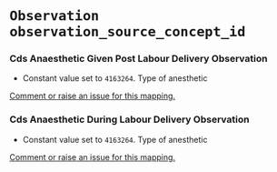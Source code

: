 # `Observation` `observation_source_concept_id`
### Cds Anaesthetic Given Post Labour Delivery Observation
* Constant value set to `4163264`. Type of anesthetic

[Comment or raise an issue for this mapping.](https://github.com/answerdigital/oxford-omop-data-mapper/issues/new?title=OMOP%20Observation%20table%20observation_source_concept_id%20field%20Cds%20Anaesthetic%20Given%20Post%20Labour%20Delivery%20Observation%20mapping)
### Cds Anaesthetic During Labour Delivery Observation
* Constant value set to `4163264`. Type of anesthetic

[Comment or raise an issue for this mapping.](https://github.com/answerdigital/oxford-omop-data-mapper/issues/new?title=OMOP%20Observation%20table%20observation_source_concept_id%20field%20Cds%20Anaesthetic%20During%20Labour%20Delivery%20Observation%20mapping)
